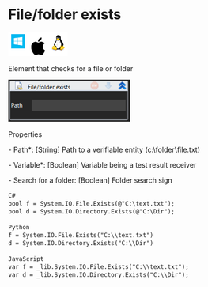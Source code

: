 # File/folder exists

![](<../../../.gitbook/assets/image (32).png>)

Element that checks for a file or folder

![](<../../../.gitbook/assets/1 (76).png>)

Properties

&#x20;\- Path\*: \[String] Path to a verifiable entity (c:\folder\file.txt)

&#x20;\- Variable\*: \[Boolean] Variable being a test result receiver

&#x20;\- Search for a folder: \[Boolean] Folder search sign

```
C#
bool f = System.IO.File.Exists(@"C:\text.txt");
bool d = System.IO.Directory.Exists(@"C:\Dir");

Python
f = System.IO.File.Exists("C:\\text.txt")
d = System.IO.Directory.Exists("C:\\Dir")

JavaScript
var f = _lib.System.IO.File.Exists("C:\\text.txt");
var d = _lib.System.IO.Directory.Exists("C:\\Dir");
```
